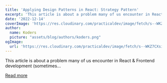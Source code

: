 ```yaml
---
title: 'Applying Design Patterns in React: Strategy Pattern'
excerpt: 'This article is about a problem many of us encounter in React &amp; Frontend development (sometimes...'
date: '2022-12-14'
coverImage: 'https://res.cloudinary.com/practicaldev/image/fetch/s--WKZ7CXsi--/c_imagga_scale,f_auto,fl_progressive,h_420,q_auto,w_1000/https://dev-to-uploads.s3.amazonaws.com/uploads/articles/gppuqo72eon1q2a7fkrl.png'
author:
  name: Koders
  picture: "assets/blog/authors/koders.png"
ogImage:
  url: 'https://res.cloudinary.com/practicaldev/image/fetch/s--WKZ7CXsi--/c_imagga_scale,f_auto,fl_progressive,h_420,q_auto,w_1000/https://dev-to-uploads.s3.amazonaws.com/uploads/articles/gppuqo72eon1q2a7fkrl.png'
---
```


This article is about a problem many of us encounter in React &amp; Frontend development (sometimes...

[Read more](https://dev.to/itshugo/applying-design-patterns-in-react-strategy-pattern-enn)
